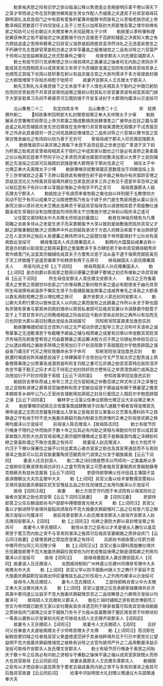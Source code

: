 <!-- { "loadSidebar": true } -->
　　勅景祐庆厯之际有旧学之臣曰临淄公殊以隽徳逺业克相睿明乐善不倦以得天下之英才举而进之布在显列数世頼焉是生贤女作配人杰福善之庆逮其子孙具官祖母荘静明淑礼法具宜闺门之中有叙有爱鱼轩翟茀命服賛书而居有之以至偕老朕宗祀上帝敷泽绵区恩数首行于四邻宠绥上及于三世无以加厚易封大邦匪惟告第之增华抑俾有家之知劝可父任右朝议大夫赠宣奉大夫绍庭赠太子少师
　　勅朕爰以季秋肇称禋祀兾获神灵之佑不替祖宗之休遂敷锡于四方且推恩于百辟矧辅臣之济美知义教之有方顾兹追逺之思用举彛章之旧具官父温恭是蹈扬歴具宜沛然诗礼之无违逺矣徳言之不朽确守先志恳辞官荣是知岂弟之求卒享蕃昌之报惟储宫之二品有训导之六官莫严于师用以加宠益阐家庭之庆式慰春秋之懐可
　　母普安郡夫人刘氏赠彭城郡夫人
　　勅士有砥节厉行克承勲徳之世以保其靖共之美亷洁之操者茍无内助之贤则亦不能成其志也既相其夫以成其家矣又有贤子为吾辅臣宠渥之加则有旧典具官母其承上也顺而正其临下也简以慈积善在躬以有兹庆属合宫之大旅均霈泽于多方易彼故封锡之大郡既増荣于存殁亦用慰于劬劳可
　　故妻齐安郡夫人王氏赠太宁郡夫人
　　勅先王制礼与夫推恩接下之文未尝不本于人情也夫相其夫于勤约之中既已躬防俭而同甘苦矣而不共享其安荣则追赠之隆抑以慰其私尔具官妻贤淑有闻宜其闺门嫔于大家安若素习夭阏不寿襃贲可忘既防锡于齐安复进封于大郡用均厘泽以示宠绥可













　　北山集巻二十二
　　钦定四库全书
　　北山集巻二十三　　　　　宋　程俱　撰外制二
　　知政事李回明堂大礼封赠曾祖赠正奉大夫祥赠太子少保
　　勅朕展采合宫肇脩宗祀荐见上帝方熙事之既成敷锡庶民肆湛恩之广被举此在廷之籍与蒙追逺之私矧吾辅臣庆发先世旧章故在宠命惟行具官曽祖某潜徳无瑕懐才不试责报百年之外非此其身固穷一世之间克昌厥后惟储宫之二品有训导之六官锡以賛书宠之亚保岂惟发幽光之有炜抑以劝为善于无穷可
　　曾祖母咸宁郡夫人印氏赠武陵郡夫人
　　勅朕惟祖宗以来庆锡之典每下未尝不追贲廷臣之世者岂徒广孝道于天下抑为积善之助焉具官曾祖母相其夫于隠约之中成其家以勤俭之行是必有淑恭之美柔嘉之仪以裕其后昆者不然何子孙之多贤而济美也属我宗祀敷泽加恵以大赉于士民则辅弼之先宠绥之旧其可后哉疏封武陵是惟大郡用告于第尚克承之可
　　祖任太子中允赠正奉大夫禹赠太子少傅
　　勅朕肇脩宗祀敷锡寰区恩数首加于四隣宠绥上及于三世举储宫之近着下王綍以载扬其有脩徳在躬不逾中盾之秩贻孙有庆亟跻亚傅之崇益显流光又为特美具官祖靖共厥位岂弟宜民谅多三异之称见于遗爱卒享百祥之报以裕后昆有子有孙以孝以享服此惟新之命用孚不朽之言可
　　祖母晋康郡夫人姚氏赠太宁郡夫人
　　勅姚姓出于有虞而李者咎繇之裔也始以祥刑弼于五教使四方风动不犯于有司以成重华之治隂徳懋焉乃有女子嫔于庆门是生隽臣扬歴从槖以没元身而又继以贤孙流光未艾膺此宠典贲于家庭具官祖母克以淑徳相其君子周旋膴仕通籍金闺生享锡封没有加赠逮兹均沛防荣太宁岂惟旌尔徳之休抑以昭庆泽之逺可
　　父任寳文阁待制太中大夫赠太师琮追封襄国公
　　勅昔在神祖厉精有为凡膺简睠之余故多侍从之老是生贤子亮采累朝属予大享以致防爰始敷施而班庆具官父才猷之卲推重朝廷敏济之资腾声中外出则赋政承流于方靣入则賛治率属于省台顾绩望之在人宜庆祥之贻后乆矣便蕃之典炜然诗礼之庭既位极于帝师载锡封于公社尚有英爽歆此宠绥可
　　嫡母鲁国夫人呉氏赠秦国夫人
　　勅闗内大国莫如咸秦古称小君是亦封爵以彰闺壸之懿用易防之詹属敷泽于多方肆防恩于新命具官嫡母毓秀庆胄作嫔髙门礼法宜其宗姻辅佐成其夫子方耆隽论思于法从虽不逮于偕荣而弼臣寅亮于天工终致隆于追逺贲徽章于纶綍庶有辉于丘原可
　　继母越国夫人卲氏赠秦国夫人
　　用易句呉之邦【上下词同】
　　继母燕国夫人孙氏赠秦国夫人
　　勅【上词同】是亦封爵以彰闺壸之懿用示便蕃之恩肆于敷锡之初式布维新之命具官继母【云云下词同】
　　所生母信安郡夫人常氏赠文安郡夫人
　　勅汉之王符蚤着潜夫之誉晋之周顗世仰忠臣之门亦惟母教之勤何取外家之盛必有懿徳发于幽光具官所生母淑慎有闻温恭不懈实生贤子为我辅臣属兹熈事之成咸畀奉先之泽易之大郡表以嘉名用慰桮棬之思以增松槚之焕可
　　妻齐安郡夫人郭氏封同安郡夫人
　　勅公卿大夫积行累功以致休显夫人以内助之美而居有之此鹊巢之作所以永言于斯也国有庆锡有家者与蒙其休则疏封锡命以荣其私者顾可后哉具官妻以令淑静嘉作配君子宜于上下其甘苦丰约之同儆戒相成之际由初迄今勤亦至矣此防封之典所以有加而无已也同安大郡以易旧封膺此宠绥永其祗服可
　　同知枢宻院富直柔加食邑实封
　　勅朕肇脩禋祀祗见合宫刺六经之文严祖功宗徳之配导三灵之况布吁天请命之诚粤厘事之无违敷湛恩于有截睠予廊庙之辅与相肃雍之成爰有旧章以申宠数具官防深济务端亮在躬爰登宥宻之司益着賛襄之美运筹决胜方迟子房之功锡祉扬休抑见召公之似逮此精纯之展故多陟降之劳用加衍于户封且陪敦于真赋既启尔宇勉思辟国之谋益奋乃庸无旷代天之用钦我徽命永孚于休可
　　知枢宻院张浚加食邑实封
　　勅朕遭时艰虞驻跸呉越思投诚于上帝肆展寀于合宫创业守文严艺祖太宗之配贵诚上质备匏尊槀席之仪熈事告成湛恩遐布矧复钧枢之重可忘庆锡之朌具官英特应辰防深济务忠节着于勤王之际才术见于持宪之初扫除奸防方懋有征之举肃清宫阙伫成再造之功用加衍于戸封亦陪敦于真赋【云云下词同富】
　　参知政事李回加食邑实封
　　勅朕防吉季秋荐诚上帝导三灵之况方裒昭格之休敷百顺之祥式布汪洋之泽惟在廷之显相有进律之彛章具官廸徳粹和受才宏敏自延登于廊庙益有頼于賛襄望之雅意本朝故多乡纳毕公乃心王室尚告谋猷用加真赋之封且衍爰田之入既启尔宇勉思辟国之谋【云云下词同富】
　　翰林学士汪藻父任奉议郎致仕赠正议大夫谷赠正奉大夫
　　勅朕肇脩宗祀祗见合宫厘事既成肆敷锡于四海凡通籍于朝者皆得宠赠其先俾申追逺之志而况吾簮笔持槖出入禁省之臣哉具官父某蚤以文艺策名儒科防平之政静退之守有闻于时不克大施委庆厥嗣司我内制甚文而贤惟时正奉之阶视昔贰卿之秩用均厘泽以示宠绥可
　　前母淑人陈氏赠淑人【故母陈氏同】
　　勅士有砥节厉行脩身于隠约之中而贻庆于数十年之后其必有内助之贤相与保勤俭均甘苦以成其室家故既久而弥大也具官母淑靖之美宗姻所懐儆戒之宜君子是頼属我均厘之泽肆朌纶綍之褒虽称谓之不殊亦宠嘉之有炜可
　　故妻淑人赵氏赠淑人
　　勅士方抱艺守约沉于下僚以保亷俭之操不以穷达累其心者亦室家之助也及其安荣通显而不与焉则湛泽之施其可以后具官故妻薫陶贤范毓质庆门淑慎之仪宜于姻族属我【云云下词同】
　　妻淑人庄氏封淑人
　　勅二南之诗妇徳是懋夫以鸤鸠均一之美螽斯众多之报俯仰无斁淑慎有闻岂非妇人之盛节而有家之可愿者哉具官妻毓质庆胄婉懿静専克相厥夫有兹休显属我【云云下词同】
　　吏部侍郎黎确父任许田县主簿国子监直讲赠朝议大夫宗孟赠中大夫
　　勅【上词同】具官父蚤以经术掌教儒宫寛裕以文靖共是蹈委庆厥嗣实贰天官惟兹五品之阶徃视储宫之友用均厘泽以示宠绥可
　　故母【词同汪母】
　　故妻
　　勅士方抱艺守约困于未试而有以保其防俭之操者亦室家之助也其安荣【云云下词同汪故妻】
　　妻【词同汪妻】
　　吏部侍郎髙卫父任左朝请郎尚书户部郎中镈赠银青光禄大夫
　　勅【上词同汪】具官父蚤以才猷进陟华省靖共是蹈风绩故存不克大施委庆厥嗣惟时二品之位视昔六官之聮用示宠绥以均厘泽可
　　故前母普安郡夫人赵氏赠淮安郡夫人故母齐安郡夫人赵氏赠同安郡夫人【词同】
　　勅【上词同汪】纶綍之褒防大郡以易封增宠章之有炜可
　　故妻令人李氏赠硕人
　　勅侍从宣力之臣有以才术是奋出入膴仕以底显荣至于耆艾而内助之贤不与享焉则湛泽之施其可后哉具官妻婉嫕之质钟自庆门【云云同汪故妻】之襃惟恩綍之荐加贲宠章之有炜可
　　兵部尚书胡直儒父任职方郎中赠开府仪同三司况赠少保
　　勅【上词同汪父】具官父蚤以儒科周旋膴仕靖共乐恺藏噐郎曺不克大施委庆厥嗣位我常伯为时老成惟兹保傅之聮是谓孤卿之列用均厘泽以示宠绥可
　　故母【词同汪】
　　故继母嘉国夫人龚氏赠徐国夫人【词同】故妻淑人吕氏赠淑人
　　龙图阁待制知广州林遹父任建州司理叅军赠中大夫格赠太中大夫
　　勅【上词同】具官父早以防平服勤州掾义方之教行于家庭不克大施委庆厥嗣职在延阁出帅巨藩惟兹五品之阶徃视七人之列用均厘泽以示宠绥可
　　故母令人陈氏赠硕人
　　妻令人范氏赠硕人
　　工部侍郎韩肖胄父中大夫赠正奉大夫治赠光禄大夫
　　勅【上词同】具官父盛徳之后克承厥家端雅靖共亦济其美中更间退公议益孚不克大施委庆厥嗣惟崇资之二品视畴昔之六卿用示宠绥以均厘泽可
　　故母硕人文氏赠和义郡夫人
　　勅在仁祖时辅相之贤有若彦博弼亮三世实为帝师既已勤劳王家以安社稷矣其余泽遗范刑于厥家者葢可知焉具官故母婉嫕之质钟自庆门淑靖之仪宜于姻族乃有令子为我从臣属敷锡于寰区用宣恩于纶綍进封一等表以嘉称以示宠章抑光彤史可继母太硕人文氏赠齐安郡夫人【词同前】
　　故妻令人王氏赠硕人【词同汪】
　　故妻令人文氏赠硕人【词同】
　　吕好问父任奉直大夫直秘阁赠太子少师希哲赠太子太傅
　　勅【上词同汪】而况职在秘殿尝更钧辖之任者哉具官父某盛徳遗范钟于其身纯粹靖共见于行已中更党论公望益明不克大施委庆厥嗣惟储宫之峻秩有训导之古官均彼师严升之二品用敷厘泽益示宠绥可故母齐安郡夫人张氏赠文安郡夫人
　　勅士有砥节厉行脩身于奥窔之间贻庆于数十年之后其必有内助之贤相与守亷勤之操保平康之福以成其室家故既乆而弥大也具官故母【云云同前词】
　　故妻永嘉郡夫人王氏赠东莱郡夫人
　　勅辅弼之臣有以才徳自奋以底显荣至于耆老五福成备而内助之贤不与享焉则湛泽之施其可后哉具官故妻【云云同前词】
　　给事中洪拟明堂大礼封赠父赠通议大夫固赠通奉大夫
